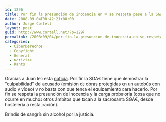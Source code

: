 ```yaml
---
id: 1296
title: Por fin la presunción de inocencia en © se respeta pese a la SGAE
date: 2008-09-04T08:42:21+00:00
author: Jorge Cortell
layout: post
guid: http://www.cortell.net/?p=1297
permalink: /2008/09/04/por-fin-la-presuncion-de-inocencia-en-se-respeta-pese-a-la-sgae/
categories:
  - CiberDerechos
  - Copyfight
  - General
  - Noticias
  - Rants
---
```

Gracias a Juan leo esta <a title="Expansión" href="http://www.expansion.com/edicion/exp/empresas/es/desarrollo/1161082.html" target="_blank">noticia</a>. Por fin la SGA€ tiene que demostrar la "culpabilidad" del acusado (emisión de obras protegidas en un autobús con audio y vídeo) y no basta con que tenga el equipamiento para hacerlo. Por fin se respeta la presunción de inocencia y la carga probatoria (cosa que no ocurre en muchos otros ámbitos que tocan a la sacrosanta SGA€, desde hostelería a restauración).

Brindis de sangría sin alcohol por la justicia.